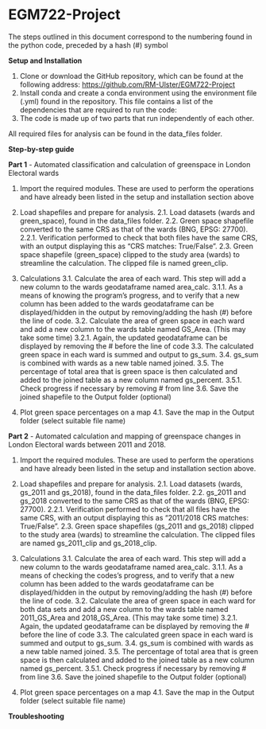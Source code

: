 # EGM722-Project
The steps outlined in this document correspond to the numbering found in the python code, preceded by a hash (#) symbol

**Setup and Installation**

1. Clone or download the GitHub repository, which can be found at the following address:
    https://github.com/RM-Ulster/EGM722-Project
2. Install conda and create a conda environment using the environment file (.yml) found in the repository. 
    This file contains a list of the dependencies that are required to run the code:
3. The code is made up of two parts that run independently of each other.

All required files for analysis can be found in the data_files folder.

**Step-by-step guide**

**Part 1** - Automated classification and calculation of greenspace in London Electoral wards

1. Import the required modules. These are used to perform the operations and have already been listed in the setup and 
   installation section above

2. Load shapefiles and prepare for analysis. 
2.1. Load datasets (wards and green_space), found in the data_files folder. 
2.2. Green space shapefile converted to the same CRS as that of the wards (BNG, EPSG: 27700). 
2.2.1. Verification performed to check that both files have the same CRS, with an output displaying this as 
         “CRS matches: True/False”.
2.3. Green space shapefile (green_space) clipped to the study area (wards) to streamline the calculation. 
        The clipped file is named green_clip.

3. Calculations
3.1.	Calculate the area of each ward. This step will add a new column to the wards geodataframe named area_calc.
3.1.1.	 As a means of knowing the program’s progress, and to verify that a new column has been added to the wards 
         geodataframe can be displayed/hidden in the output by removing/adding the hash (#) before the line of code.
3.2.	Calculate the area of green space in each ward and add a new column to the wards table named GS_Area. 
        (This may take some time)
3.2.1.	 Again, the updated geodataframe can be displayed by removing the # before the line of code
3.3.	The calculated green space in each ward is summed and output to gs_sum.
3.4.	gs_sum is combined with wards as a new table named joined.
3.5.	The percentage of total area that is green space is then calculated and added to the joined table as a new 
        column named gs_percent.
3.5.1.	 Check progress if necessary by removing # from line
3.6.	Save the joined shapefile to the Output folder (optional)

4. Plot green space percentages on a map
4.1.	Save the map in the Output folder (select suitable file name)

**Part 2** - Automated calculation and mapping of greenspace changes in London Electoral wards between 2011 and 2018.

1. Import the required modules. These are used to perform the operations and have already been listed in the setup and 
   installation section above. 

2. Load shapefiles and prepare for analysis. 
2.1. Load datasets (wards, gs_2011 and gs_2018), found in the data_files folder. 
2.2. gs_2011 and gs_2018 converted to the same CRS as that of the wards (BNG, EPSG: 27700). 
2.2.1. Verification performed to check that all files have the same CRS, with an output displaying this as 
         “2011/2018 CRS matches: True/False”.
2.3. Green space shapefiles (gs_2011 and gs_2018) clipped to the study area (wards) to streamline the calculation. 
        The clipped files are named gs_2011_clip and gs_2018_clip.

3. Calculations
3.1. Calculate the area of each ward. This step will add a new column to the wards geodataframe named area_calc.
 3.1.1. As a means of checking the codes’s progress, and to verify that a new column has been added to the wards geodataframe can be displayed/hidden in the output by removing/adding the hash (#) before the line of code.
3.2. Calculate the area of green space in each ward for both data sets and add a new column to the wards table named 2011_GS_Area and 2018_GS_Area. (This may take some time)
 3.2.1.	Again, the updated geodataframe can be displayed by removing the # before the line of code
3.3. The calculated green space in each ward is summed and output to gs_sum.
3.4. gs_sum is combined with wards as a new table named joined.
3.5. The percentage of total area that is green space is then calculated and added to the joined table as a new 
              column named gs_percent.
 3.5.1.	 Check progress if necessary by removing # from line
3.6. Save the joined shapefile to the Output folder (optional)

4. Plot green space percentages on a map
4.1.	Save the map in the Output folder (select suitable file name)

**Troubleshooting**

